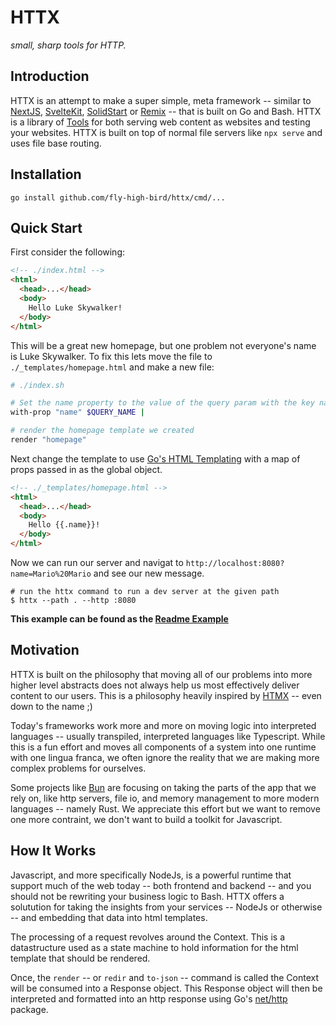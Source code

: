 # HTTX

*small, sharp tools for HTTP.*


## Introduction

HTTX is an attempt to make a super simple, meta framework -- similar to [NextJS](https://nextjs.org/), [SvelteKit](https://kit.svelte.dev/), [SolidStart](https://start.solidjs.com) or [Remix](https://remix.run/) -- that is built on Go and Bash. HTTX is a library of [Tools](/cmd) for both serving web content as websites and testing your websites. HTTX is built on top of normal file servers like `npx serve` and uses file base routing.

## Installation

```
go install github.com/fly-high-bird/httx/cmd/...
```

## Quick Start

First consider the following:

```html
<!-- ./index.html -->
<html>
  <head>...</head>
  <body>
    Hello Luke Skywalker!
  </body>
</html>
```

This will be a great new homepage, but one problem not everyone's name is Luke Skywalker. To fix this lets move the file to `./_templates/homepage.html` and make a new file:

```bash
# ./index.sh

# Set the name property to the value of the query param with the key name
with-prop "name" $QUERY_NAME |

# render the homepage template we created
render "homepage"
```

Next change the template to use [Go's HTML Templating](https://pkg.go.dev/html/template) with a map of props passed in as the global object.

```html
<!-- ./_templates/homepage.html -->
<html>
  <head>...</head>
  <body>
    Hello {{.name}}!
  </body>
</html>
```

Now we can run our server and navigat to `http://localhost:8080?name=Mario%20Mario` and see our new message.

```
# run the httx command to run a dev server at the given path
$ httx --path . --http :8080
```

**This example can be found as the [Readme Example](/examples/readme)**

## Motivation

HTTX is built on the philosophy that moving all of our problems into more higher level abstracts does not always help us most effectively deliver content to our users. This is a philosophy heavily inspired by [HTMX](https://htmx.org) -- even down to the name ;)

Today's frameworks work more and more on moving logic into interpreted languages -- usually transpiled, interpreted languages like Typescript. While this is a fun effort and moves all components of a system into one runtime with one lingua franca, we often ignore the reality that we are making more complex problems for ourselves.

Some projects like [Bun](https://bun.sh/) are focusing on taking the parts of the app that we rely on, like http servers, file io, and memory management to more modern languages -- namely Rust. We appreciate this effort but we want to remove one more contraint, we don't want to build a toolkit for Javascript.

## How It Works

Javascript, and more specifically NodeJs, is a powerful runtime that support much of the web today -- both frontend and backend -- and you should not be rewriting your business logic to Bash. HTTX offers a solutution for taking the insights from your services -- NodeJs or otherwise -- and embedding that data into html templates.

The processing of a request revolves around the Context. This is a datastructure used as a state machine to hold information for the html template that should be rendered.

Once, the `render` -- or `redir` and `to-json` -- command is called the Context will be consumed into a Response object. This Response object will then be interpreted and formatted into an http response using Go's [net/http](https://pkg.go.dev/net/http) package.

